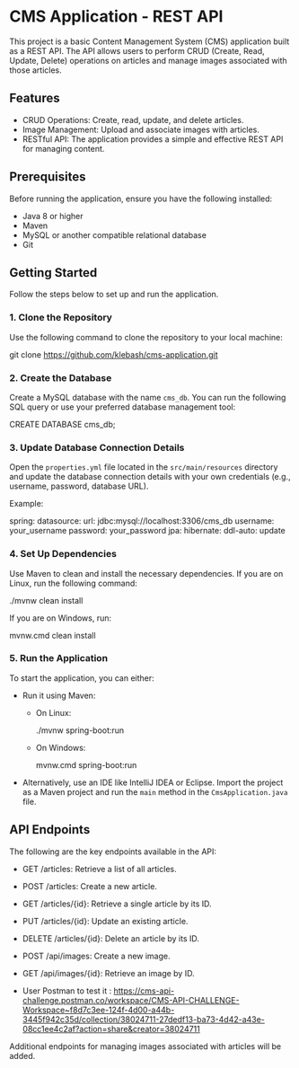 # CMS Application - REST API

This project is a basic Content Management System (CMS) application built as a REST API. The API allows users to perform CRUD (Create, Read, Update, Delete) operations on articles and manage images associated with those articles.

## Features

- CRUD Operations: Create, read, update, and delete articles.
- Image Management: Upload and associate images with articles.
- RESTful API: The application provides a simple and effective REST API for managing content.

## Prerequisites

Before running the application, ensure you have the following installed:

- Java 8 or higher
- Maven
- MySQL or another compatible relational database
- Git

## Getting Started

Follow the steps below to set up and run the application.

### 1. Clone the Repository

Use the following command to clone the repository to your local machine:

git clone https://github.com/klebash/cms-application.git

### 2. Create the Database

Create a MySQL database with the name `cms_db`. You can run the following SQL query or use your preferred database management tool:

CREATE DATABASE cms_db;

### 3. Update Database Connection Details

Open the `properties.yml` file located in the `src/main/resources` directory and update the database connection details with your own credentials (e.g., username, password, database URL).

Example:

spring:
  datasource:
    url: jdbc:mysql://localhost:3306/cms_db
    username: your_username
    password: your_password
  jpa:
    hibernate:
      ddl-auto: update

### 4. Set Up Dependencies

Use Maven to clean and install the necessary dependencies. If you are on Linux, run the following command:

./mvnw clean install

If you are on Windows, run:

mvnw.cmd clean install

### 5. Run the Application

To start the application, you can either:

- Run it using Maven:

  - On Linux:

    ./mvnw spring-boot:run

  - On Windows:

    mvnw.cmd spring-boot:run

- Alternatively, use an IDE like IntelliJ IDEA or Eclipse. Import the project as a Maven project and run the `main` method in the `CmsApplication.java` file.

## API Endpoints

The following are the key endpoints available in the API:

- GET /articles: Retrieve a list of all articles.
- POST /articles: Create a new article.
- GET /articles/{id}: Retrieve a single article by its ID.
- PUT /articles/{id}: Update an existing article.
- DELETE /articles/{id}: Delete an article by its ID.
- POST /api/images: Create a new image.
- GET /api/images/{id}: Retrieve an image by ID.

- User Postman to test it : https://cms-api-challenge.postman.co/workspace/CMS-API-CHALLENGE-Workspace~f8d7c3ee-124f-4d00-a44b-3445f942c35d/collection/38024711-27dedf13-ba73-4d42-a43e-08cc1ee4c2af?action=share&creator=38024711

Additional endpoints for managing images associated with articles will be added.
